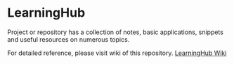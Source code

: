 # LearningHub
Project or repository has a collection of notes, basic applications, snippets and useful resources on numerous topics.

For detailed reference, please visit wiki of this repository. [LearningHub Wiki](https://github.com/aman5774/LearningHub/wiki)
